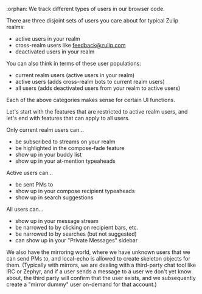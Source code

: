 :orphan:
We track different types of users in our browser code.

There are three disjoint sets of users you care about
for typical Zulip realms:

- active users in your realm
- cross-realm users like feedback@zulip.com
- deactivated users in your realm

You can also think in terms of these user populations:

- current realm users (active users in your realm)
- active users (adds cross-realm bots to current realm users)
- all users (adds deactivated users from your realm to active users)

Each of the above categories makes sense for certain UI functions.

Let's start with the features that are restricted to active realm
users, and let's end with features that can apply to all users.

Only current realm users can...
- be subscribed to streams on your realm
- be highlighted in the compose-fade feature
- show up in your buddy list
- show up in your at-mention typeaheads

Active users can...
- be sent PMs to
- show up in your compose recipient typeaheads
- show up in search suggestions

All users can...
- show up in your message stream
- be narrowed to by clicking on recipient bars, etc.
- be narrowed to by searches (but not suggested)
- can show up in your "Private Messages" sidebar

We also have the mirroring world, where we have unknown users
that we can send PMs to, and local-echo is allowed to create
skeleton objects for them.  (Typically with mirrors, we are
dealing with a third-party chat tool like IRC or Zephyr, and
if a user sends a message to a user we don't yet know about,
the third party will confirm that the user exists, and we
subsequently create a "mirror dummy" user on-demand for that
account.)

